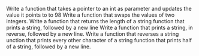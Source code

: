 Write a function that takes a pointer to an int as parameter and updates the value it points to to 98
Write a function that swaps the values of two integers.
Write a function that returns the length of a string
function that prints a string, followed by a new line
Write a function that prints a string, in reverse, followed by a new line.
Write a function that reverses a string
unction that prints every other character of a string
function that prints half of a string, followed by a new line.
